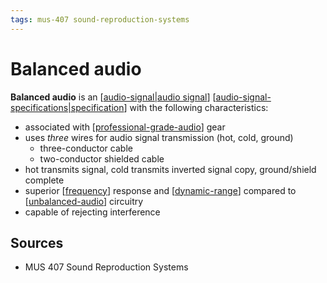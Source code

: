 ```yaml
---
tags: mus-407 sound-reproduction-systems
---
```


# Balanced audio

**Balanced audio** is an [[audio-signal|audio signal]] [[audio-signal-specifications|specification]] with the following characteristics:

- associated with [[professional-grade-audio]] gear
- uses _three_ wires for audio signal transmission (hot, cold, ground)
  - three-conductor cable
  - two-conductor shielded cable
- hot transmits signal, cold transmits inverted signal copy, ground/shield complete
- superior [[frequency]] response and [[dynamic-range]] compared to [[unbalanced-audio]] circuitry
- capable of rejecting interference

## Sources

- MUS 407 Sound Reproduction Systems

[//begin]: # "Autogenerated link references for markdown compatibility"
[audio-signal|audio signal]: audio-signal "Audio Signal"
[audio-signal-specifications|specification]: audio-signal-specifications "Audio Signal Specifications"
[professional-grade-audio]: professional-grade-audio "Professional-Grade Audio"
[frequency]: frequency "Frequency"
[dynamic-range]: dynamic-range "Dynamic Range"
[unbalanced-audio]: unbalanced-audio "Unbalanced audio"
[//end]: # "Autogenerated link references"